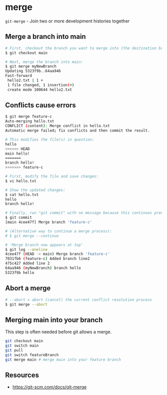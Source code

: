 # merge

`git-merge` - Join two or more development histories together

## Merge a branch into main
```bash
# First, checkout the branch you want to merge into (the destination branch):
$ git checkout main

# Next, merge the branch into main:
$ git merge myNewBranch
Updating 5323f9b..64aa946
Fast-forward
 hello2.txt | 1 +
 1 file changed, 1 insertion(+)
 create mode 100644 hello2.txt
```

## Conflicts cause errors
```bash
$ git merge feature-c
Auto-merging hello.txt
CONFLICT (content): Merge conflict in hello.txt
Automatic merge failed; fix conflicts and then commit the result.

# This modifies the file(s) in question:
hello
<<<<<< HEAD
main hello!
=======
branch hello!
>>>>>>> feature-c

# First, modify the file and save changes:
$ vi hello.txt

# Show the updated changes:
$ cat hello.txt
hello
branch hello!

# Finally, run "git commit" with no message because this continues previous operation:
$ git commit
[main 4cee47f] Merge branch 'feature-c'

# (Alternative way to continue a merge process):
# $ git merge --continue

# 'Merge branch now appears at top'
$ git log --oneline
4cee47f (HEAD -> main) Merge branch 'feature-c'
7031fb6 (feature-c) Added branch line2
475c427 Added line 2
64aa946 (myNewBranch) branch hello
5323f9b hello
```

## Abort a merge
```bash
# --abort = abort (cancel) the current conflict resolution process
$ git merge --abort
```

## Merging main into your branch
This step is often needed before git allows a merge.

```bash
git checkout main
git switch main
git pull
git switch featureBranch
git merge main # merge main into your feature branch
```

## Resources
- https://git-scm.com/docs/git-merge

